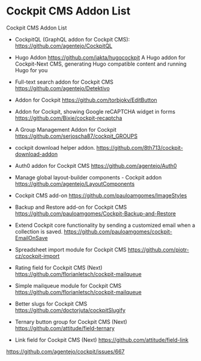 # Cockpit CMS Addon List
Cockpit CMS Addon List

* CockpitQL (GraphQL addon for Cockpit CMS):
https://github.com/agentejo/CockpitQL


* Hugo Addon
https://github.com/iakta/hugocockpit
A Hugo addon for Cockpit-Next CMS, generating Hugo compatible content and running Hugo for you

* Full-text search addon for Cockpit CMS
https://github.com/agentejo/Detektivo

* Addon for Cockpit
https://github.com/torbjokv/EditButton

* Addon for Cockpit, showing Google reCAPTCHA widget in forms
https://github.com/Bixie/cockpit-recaptcha

* A Group Management Addon for Cockpit
https://github.com/serjoscha87/cockpit_GROUPS

* cockpit download helper addon.
https://github.com/8th713/cockpit-download-addon

* Auth0 addon for Cockpit CMS
https://github.com/agentejo/Auth0

* Manage global layout-builder components - Cockpit addon
https://github.com/agentejo/LayoutComponents

* Cockpit CMS add-on
https://github.com/pauloamgomes/ImageStyles

* Backup and Restore add-on for Cockpit CMS
https://github.com/pauloamgomes/Cockpit-Backup-and-Restore

* Extend Cockpit core functionality by sending a customized email when a collection is saved.
https://github.com/pauloamgomes/cockpit-EmailOnSave

* Spreadsheet import module for Cockpit CMS
https://github.com/piotr-cz/cockpit-import

* Rating field for Cockpit CMS (Next)
https://github.com/florianletsch/cockpit-mailqueue

* Simple mailqueue module for Cockpit CMS
https://github.com/florianletsch/cockpit-mailqueue

* Better slugs for Cockpit CMS
https://github.com/doctorjuta/cockpitSlugify

* Ternary button group for Cockpit CMS (Next)
https://github.com/attitude/field-ternary

* Link field for Cockpit CMS (Next)
https://github.com/attitude/field-link

https://github.com/agentejo/cockpit/issues/667
